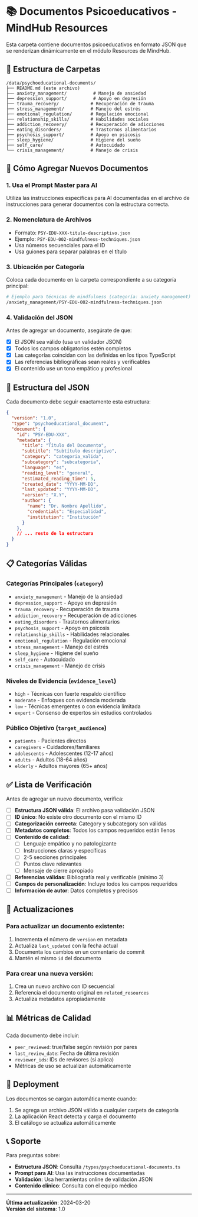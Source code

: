 # 📚 Documentos Psicoeducativos - MindHub Resources

Esta carpeta contiene documentos psicoeducativos en formato JSON que se renderizan dinámicamente en el módulo Resources de MindHub.

## 📁 Estructura de Carpetas

```
/data/psychoeducational-documents/
├── README.md (este archivo)
├── anxiety_management/          # Manejo de ansiedad
├── depression_support/          # Apoyo en depresión
├── trauma_recovery/            # Recuperación de trauma
├── stress_management/          # Manejo del estrés
├── emotional_regulation/       # Regulación emocional
├── relationship_skills/        # Habilidades sociales
├── addiction_recovery/         # Recuperación de adicciones
├── eating_disorders/           # Trastornos alimentarios
├── psychosis_support/          # Apoyo en psicosis
├── sleep_hygiene/              # Higiene del sueño
├── self_care/                  # Autocuidado
└── crisis_management/          # Manejo de crisis
```

## 🎯 Cómo Agregar Nuevos Documentos

### 1. Usa el Prompt Master para AI
Utiliza las instrucciones específicas para AI documentadas en el archivo de instrucciones para generar documentos con la estructura correcta.

### 2. Nomenclatura de Archivos
- Formato: `PSY-EDU-XXX-titulo-descriptivo.json`
- Ejemplo: `PSY-EDU-002-mindfulness-techniques.json`
- Usa números secuenciales para el ID
- Usa guiones para separar palabras en el título

### 3. Ubicación por Categoría
Coloca cada documento en la carpeta correspondiente a su categoría principal:

```bash
# Ejemplo para técnicas de mindfulness (categoría: anxiety_management)
/anxiety_management/PSY-EDU-002-mindfulness-techniques.json
```

### 4. Validación del JSON
Antes de agregar un documento, asegúrate de que:
- [x] El JSON sea válido (usa un validador JSON)
- [x] Todos los campos obligatorios estén completos
- [x] Las categorías coincidan con las definidas en los tipos TypeScript
- [x] Las referencias bibliográficas sean reales y verificables
- [x] El contenido use un tono empático y profesional

## 🔧 Estructura del JSON

Cada documento debe seguir exactamente esta estructura:

```json
{
  "version": "1.0",
  "type": "psychoeducational_document",
  "document": {
    "id": "PSY-EDU-XXX",
    "metadata": {
      "title": "Título del Documento",
      "subtitle": "Subtítulo descriptivo",
      "category": "categoria_valida",
      "subcategory": "subcategoria",
      "language": "es",
      "reading_level": "general",
      "estimated_reading_time": 5,
      "created_date": "YYYY-MM-DD",
      "last_updated": "YYYY-MM-DD",
      "version": "X.Y",
      "author": {
        "name": "Dr. Nombre Apellido",
        "credentials": "Especialidad",
        "institution": "Institución"
      }
    },
    // ... resto de la estructura
  }
}
```

## 📋 Categorías Válidas

### Categorías Principales (`category`)
- `anxiety_management` - Manejo de la ansiedad
- `depression_support` - Apoyo en depresión  
- `trauma_recovery` - Recuperación de trauma
- `addiction_recovery` - Recuperación de adicciones
- `eating_disorders` - Trastornos alimentarios
- `psychosis_support` - Apoyo en psicosis
- `relationship_skills` - Habilidades relacionales
- `emotional_regulation` - Regulación emocional
- `stress_management` - Manejo del estrés
- `sleep_hygiene` - Higiene del sueño
- `self_care` - Autocuidado
- `crisis_management` - Manejo de crisis

### Niveles de Evidencia (`evidence_level`)
- `high` - Técnicas con fuerte respaldo científico
- `moderate` - Enfoques con evidencia moderada  
- `low` - Técnicas emergentes o con evidencia limitada
- `expert` - Consenso de expertos sin estudios controlados

### Público Objetivo (`target_audience`)
- `patients` - Pacientes directos
- `caregivers` - Cuidadores/familiares
- `adolescents` - Adolescentes (12-17 años)
- `adults` - Adultos (18-64 años)
- `elderly` - Adultos mayores (65+ años)

## ✅ Lista de Verificación

Antes de agregar un nuevo documento, verifica:

- [ ] **Estructura JSON válida**: El archivo pasa validación JSON
- [ ] **ID único**: No existe otro documento con el mismo ID
- [ ] **Categorización correcta**: Category y subcategory son válidas
- [ ] **Metadatos completos**: Todos los campos requeridos están llenos
- [ ] **Contenido de calidad**: 
  - [ ] Lenguaje empático y no patologizante
  - [ ] Instrucciones claras y específicas
  - [ ] 2-5 secciones principales
  - [ ] Puntos clave relevantes
  - [ ] Mensaje de cierre apropiado
- [ ] **Referencias válidas**: Bibliografía real y verificable (mínimo 3)
- [ ] **Campos de personalización**: Incluye todos los campos requeridos
- [ ] **Información de autor**: Datos completos y precisos

## 🔄 Actualizaciones

### Para actualizar un documento existente:
1. Incrementa el número de `version` en metadata
2. Actualiza `last_updated` con la fecha actual
3. Documenta los cambios en un comentario de commit
4. Mantén el mismo `id` del documento

### Para crear una nueva versión:
1. Crea un nuevo archivo con ID secuencial
2. Referencia el documento original en `related_resources`
3. Actualiza metadatos apropiadamente

## 📊 Métricas de Calidad

Cada documento debe incluir:
- `peer_reviewed`: true/false según revisión por pares
- `last_review_date`: Fecha de última revisión
- `reviewer_ids`: IDs de revisores (si aplica)
- Métricas de uso se actualizan automáticamente

## 🚀 Deployment

Los documentos se cargan automáticamente cuando:
1. Se agrega un archivo JSON válido a cualquier carpeta de categoría
2. La aplicación React detecta y carga el documento
3. El catálogo se actualiza automáticamente

## 📞 Soporte

Para preguntas sobre:
- **Estructura JSON**: Consulta `/types/psychoeducational-documents.ts`
- **Prompt para AI**: Usa las instrucciones documentadas
- **Validación**: Usa herramientas online de validación JSON
- **Contenido clínico**: Consulta con el equipo médico

---

**Última actualización**: 2024-03-20  
**Versión del sistema**: 1.0